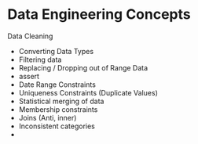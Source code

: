 # Data Engineering Concepts

Data Cleaning
* Converting Data Types
* Filtering data
* Replacing / Dropping out of Range Data
* assert
* Date Range Constraints
* Uniqueness Constraints (Duplicate Values)
* Statistical merging of data
* Membership constraints
* Joins (Anti, inner)
* Inconsistent categories
* 
